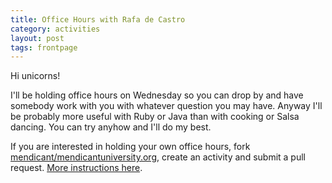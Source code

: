 ```yaml
---
title: Office Hours with Rafa de Castro
category: activities
layout: post
tags: frontpage
---
```


Hi unicorns!

I'll be holding office hours on Wednesday so you can drop by and have somebody work with you with whatever question you may have. Anyway I'll be probably more useful with Ruby or Java than with cooking or Salsa dancing. You can try anyhow and I'll do my best.

If you are interested in holding your own office hours, fork [mendicant/mendicantuniversity.org](https://github.com/mendicant/mendicantuniversity.org), create an activity and submit a pull request. [More instructions here](https://github.com/mendicant/mendicantuniversity.org/wiki/How-to-post-an-activity-to-mendicantuniversity.org).

